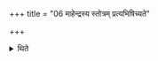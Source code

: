 +++
title = "06 माहेन्द्रस्य स्तोत्रम् प्रत्यभिषिच्यते"

+++

<details><summary>थिते</summary>

माहेन्द्रस्य स्तोत्रं प्रत्यभिषिच्यते यथाग्निचित्यायाम् ६
</details>

